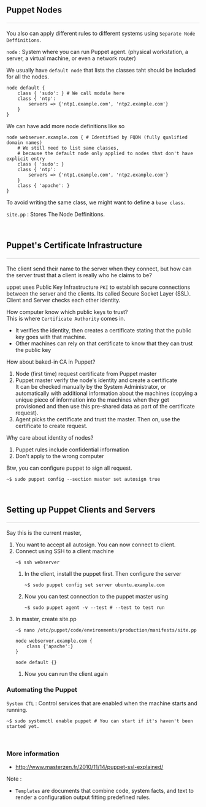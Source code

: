 <style>hr{opacity: 20%; height: 1px!important; margin-bottom:0px!important</style>

## Puppet Nodes <hr/>
You also can apply different rules to different systems using `Separate Node Deffinitions`.

`node` : System where you can run Puppet agent. (physical workstation, a server, a virtual machine, or even a network router)

We usually have `default node` that lists the classes taht should be included for all the nodes.
```puppet
node default {
    class { 'sudo': } # We call module here
    class { 'ntp': 
        servers => {'ntp1.example.com', 'ntp2.example.com'}
    }
}
```

We can have add more node definitions like so
```puppet
node webserver.example.com { # Identified by FQDN (fully qualified domain names)
    # We still need to list same classes, 
    # because the default node only applied to nodes that don't have explicit entry
    class { 'sudo': }
    class { 'ntp': 
        servers => {'ntp1.example.com', 'ntp2.example.com'}
    }
    class { 'apache': }
}
```

To avoid writing the same class, we might want to define a `base class`. 

`site.pp` : Stores The Node Deffinitions.  

<br>

## Puppet's Certificate Infrastructure <hr/>
The client send their name to the server when they connect, but how can the server trust that a client is really who he claims to be?

uppet uses Public Key Infrastructure `PKI` to establish secure connections between the server and the clients. Its called Secure Socket Layer (SSL). Client and Server checks each other identity.

How computer know which public keys to trust?<br>
This is where `Certificate Authority` comes in. 
- It verifies the identity, then creates a certificate stating that the public key goes with that machine. 
- Other machines can rely on that certificate to know that they can trust the public key

How about baked-in CA in Puppet?
1. Node (first time) request certificate from Puppet master
2. Puppet master verify the node's identity and create a certificate<br>
    It can be checked manually by the System Administrator, or automatically with additional information about the machines (copying a unique piece of information into the machines when they get provisioned and then use this pre-shared data as part of the certificate request). 
3. Agent picks the certificate and trust the master. Then on, use the certificate to create request.

Why care about identity of nodes?
1. Puppet rules include confidential information
2. Don't apply to the wrong computer

Btw, you can configure puppet to sign all request.
```shell
~$ sudo puppet config --section master set autosign true
```

<br>

## Setting up Puppet Clients and Servers <hr/>
Say this is the current master, 
1. You want to accept all autosign. You can now connect to client.
2. Connect using SSH to a client machine 
    ```shell
    ~$ ssh webserver
    ```
    1. In the client, install the puppet first. Then configure the server
        ```shell
        ~$ sudo puppet config set server ubuntu.example.com
        ```
    2. Now you can test connection to the puppet master using
        ```shell
        ~$ sudo puppet agent -v --test # --test to test run
        ```
5. In master, create site.pp
    ```shell
    ~$ nano /etc/puppet/code/environments/production/manifests/site.pp
    ```
    ```puppet
    node webserver.example.com {
        class {'apache':}
    }

    node default {}
    ```
    1. Now you can run the client again

### Automating the Puppet
`System CTL` : Control services that are enabled when the machine starts and running. 
```shell
~$ sudo systemctl enable puppet # You can start if it's haven't been started yet.
```

<br>

### More information

<ul><li><p><a href="http://www.masterzen.fr/2010/11/14/puppet-ssl-explained/" title="" target="_blank" rel="noopener nofollow" aria-label=""><u>http://www.masterzen.fr/2010/11/14/puppet-ssl-explained/</u></a></p></li></ul>

Note : 
- `Templates` are documents that combine code, system facts, and text to render a configuration output fitting predefined rules.